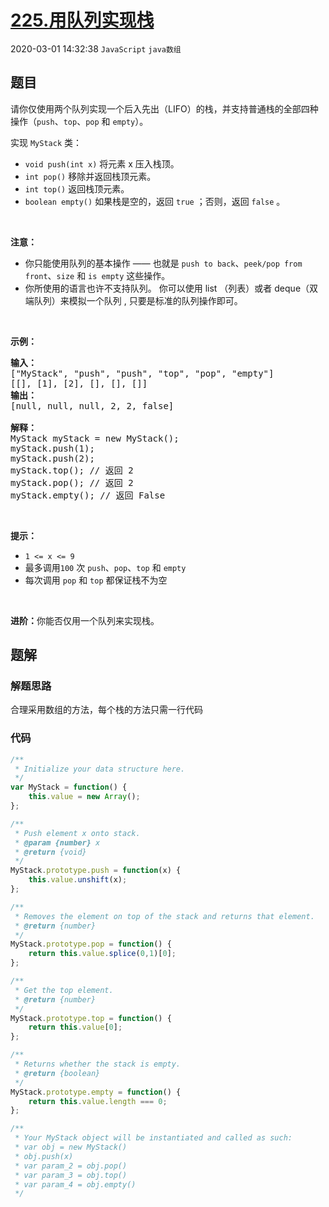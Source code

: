 # [225.用队列实现栈](https://leetcode.cn/problems/implement-stack-using-queues)
2020-03-01 14:32:38 `JavaScript` `java数组`
## 题目
<p>请你仅使用两个队列实现一个后入先出（LIFO）的栈，并支持普通栈的全部四种操作（<code>push</code>、<code>top</code>、<code>pop</code> 和 <code>empty</code>）。</p>

<p>实现 <code>MyStack</code> 类：</p>

<ul>
  <li><code>void push(int x)</code> 将元素 x 压入栈顶。</li>
  <li><code>int pop()</code> 移除并返回栈顶元素。</li>
  <li><code>int top()</code> 返回栈顶元素。</li>
  <li><code>boolean empty()</code> 如果栈是空的，返回 <code>true</code> ；否则，返回 <code>false</code> 。</li>
</ul>

<p>&nbsp;</p>

<p><strong>注意：</strong></p>

<ul>
  <li>你只能使用队列的基本操作 —— 也就是&nbsp;<code>push to back</code>、<code>peek/pop from front</code>、<code>size</code> 和&nbsp;<code>is empty</code>&nbsp;这些操作。</li>
  <li>你所使用的语言也许不支持队列。&nbsp;你可以使用 list （列表）或者 deque（双端队列）来模拟一个队列&nbsp;, 只要是标准的队列操作即可。</li>
</ul>

<p>&nbsp;</p>

<p><strong>示例：</strong></p>

<pre>
<strong>输入：</strong>
["MyStack", "push", "push", "top", "pop", "empty"]
[[], [1], [2], [], [], []]
<strong>输出：</strong>
[null, null, null, 2, 2, false]

<strong>解释：</strong>
MyStack myStack = new MyStack();
myStack.push(1);
myStack.push(2);
myStack.top(); // 返回 2
myStack.pop(); // 返回 2
myStack.empty(); // 返回 False
</pre>

<p>&nbsp;</p>

<p><strong>提示：</strong></p>

<ul>
  <li><code>1 &lt;= x &lt;= 9</code></li>
  <li>最多调用<code>100</code> 次 <code>push</code>、<code>pop</code>、<code>top</code> 和 <code>empty</code></li>
  <li>每次调用 <code>pop</code> 和 <code>top</code> 都保证栈不为空</li>
</ul>

<p>&nbsp;</p>

<p><strong>进阶：</strong>你能否仅用一个队列来实现栈。</p>


## 题解
### 解题思路
合理采用数组的方法，每个栈的方法只需一行代码

### 代码

```javascript
/**
 * Initialize your data structure here.
 */
var MyStack = function() {
    this.value = new Array();
};

/**
 * Push element x onto stack.
 * @param {number} x
 * @return {void}
 */
MyStack.prototype.push = function(x) {
    this.value.unshift(x);
};

/**
 * Removes the element on top of the stack and returns that element.
 * @return {number}
 */
MyStack.prototype.pop = function() {
    return this.value.splice(0,1)[0];
};

/**
 * Get the top element.
 * @return {number}
 */
MyStack.prototype.top = function() {
    return this.value[0];
};

/**
 * Returns whether the stack is empty.
 * @return {boolean}
 */
MyStack.prototype.empty = function() {
    return this.value.length === 0;
};

/**
 * Your MyStack object will be instantiated and called as such:
 * var obj = new MyStack()
 * obj.push(x)
 * var param_2 = obj.pop()
 * var param_3 = obj.top()
 * var param_4 = obj.empty()
 */
```

